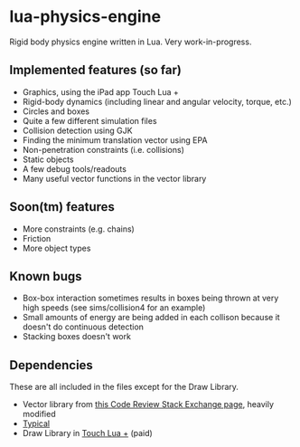 # lua-physics-engine
Rigid body physics engine written in Lua. Very work-in-progress.

## Implemented features (so far)
* Graphics, using the iPad app Touch Lua +
* Rigid-body dynamics (including linear and angular velocity, torque, etc.)
* Circles and boxes
* Quite a few different simulation files
* Collision detection using GJK
* Finding the minimum translation vector using EPA
* Non-penetration constraints (i.e. collisions)
* Static objects
* A few debug tools/readouts
* Many useful vector functions in the vector library

## Soon(tm) features
* More constraints (e.g. chains)
* Friction
* More object types

## Known bugs
* Box-box interaction sometimes results in boxes being thrown at very high speeds (see sims/collision4 for an example)
* Small amounts of energy are being added in each collison because it doesn't do continuous detection
* Stacking boxes doesn't work

## Dependencies
These are all included in the files except for the Draw Library.
* Vector library from [this Code Review Stack Exchange page](https://codereview.stackexchange.com/a/107237), heavily modified
* [Typical](https://github.com/hoelzro/lua-typical)
* Draw Library in [Touch Lua +](https://apps.apple.com/us/app/touch-lua/id692368612) (paid)
